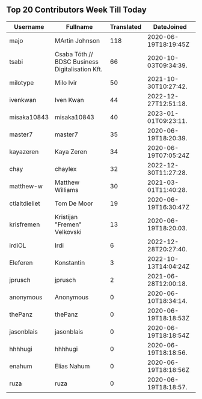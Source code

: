 ## Top 20 Contributors Week Till Today ##
|Username|Fullname|Translated|DateJoined|
|--------|--------|----------|----------|
|majo|MArtin Johnson|118|2020-06-19T18:19:45Z|
|tsabi|Csaba Tóth // BDSC Business Digitalisation Kft.|66|2020-10-03T09:34:39.|
|milotype|Milo Ivir|50|2021-10-30T10:27:42.|
|ivenkwan|Iven Kwan|44|2022-12-27T12:51:18.|
|misaka10843|misaka10843|40|2023-01-01T09:23:11.|
|master7|master7|35|2020-06-19T18:20:39.|
|kayazeren|Kaya Zeren|34|2020-06-19T07:05:24Z|
|chay|chaylex|32|2022-12-30T11:27:28.|
|matthew-w|Matthew Williams|30|2021-03-01T11:40:28.|
|ctlaltdieliet|Tom De Moor|19|2020-06-19T16:30:47Z|
|krisfremen|Kristijan "Fremen" Velkovski|13|2020-06-19T18:20:03.|
|irdiOL|Irdi|6|2022-12-28T20:27:40.|
|Eleferen|Konstantin|3|2022-10-13T14:04:24Z|
|jprusch|jprusch|2|2021-06-28T12:00:18.|
|anonymous|Anonymous|0|2020-06-10T18:34:14.|
|thePanz|thePanz|0|2020-06-19T18:18:53Z|
|jasonblais|jasonblais|0|2020-06-19T18:18:54Z|
|hhhhugi|hhhhugi|0|2020-06-19T18:18:56.|
|enahum|Elias  Nahum|0|2020-06-19T18:18:56Z|
|ruza|ruza|0|2020-06-19T18:18:57.|

